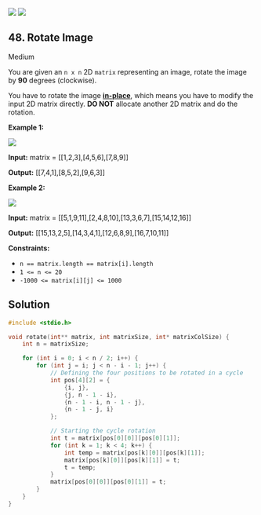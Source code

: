[![](https://img.shields.io/github/stars/LeetCode-in-C/LeetCode-in-C?label=Stars&style=flat-square)](https://github.com/LeetCode-in-C/LeetCode-in-C)
[![](https://img.shields.io/github/forks/LeetCode-in-C/LeetCode-in-C?label=Fork%20me%20on%20GitHub%20&style=flat-square)](https://github.com/LeetCode-in-C/LeetCode-in-C/fork)

## 48\. Rotate Image

Medium

You are given an `n x n` 2D `matrix` representing an image, rotate the image by **90** degrees (clockwise).

You have to rotate the image [**in-place**](https://en.wikipedia.org/wiki/In-place_algorithm), which means you have to modify the input 2D matrix directly. **DO NOT** allocate another 2D matrix and do the rotation.

**Example 1:**

![](https://assets.leetcode.com/uploads/2020/08/28/mat1.jpg)

**Input:** matrix = \[\[1,2,3],[4,5,6],[7,8,9]]

**Output:** [[7,4,1],[8,5,2],[9,6,3]]

**Example 2:**

![](https://assets.leetcode.com/uploads/2020/08/28/mat2.jpg)

**Input:** matrix = \[\[5,1,9,11],[2,4,8,10],[13,3,6,7],[15,14,12,16]]

**Output:** [[15,13,2,5],[14,3,4,1],[12,6,8,9],[16,7,10,11]]

**Constraints:**

*   `n == matrix.length == matrix[i].length`
*   `1 <= n <= 20`
*   `-1000 <= matrix[i][j] <= 1000`

## Solution

```c
#include <stdio.h>

void rotate(int** matrix, int matrixSize, int* matrixColSize) {
    int n = matrixSize;

    for (int i = 0; i < n / 2; i++) {
        for (int j = i; j < n - i - 1; j++) {
            // Defining the four positions to be rotated in a cycle
            int pos[4][2] = {
                {i, j},
                {j, n - 1 - i},
                {n - 1 - i, n - 1 - j},
                {n - 1 - j, i}
            };

            // Starting the cycle rotation
            int t = matrix[pos[0][0]][pos[0][1]];
            for (int k = 1; k < 4; k++) {
                int temp = matrix[pos[k][0]][pos[k][1]];
                matrix[pos[k][0]][pos[k][1]] = t;
                t = temp;
            }
            matrix[pos[0][0]][pos[0][1]] = t;
        }
    }
}
```